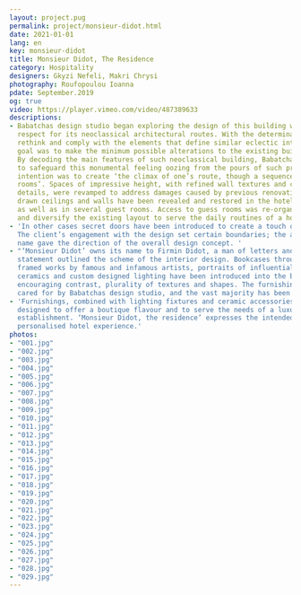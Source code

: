 ```yaml
---
layout: project.pug
permalink: project/monsieur-didot.html
date: 2021-01-01
lang: en
key: monsieur-didot
title: Monsieur Didot, The Residence
category: Hospitality
designers: Gkyzi Nefeli, Makri Chrysi
photography: Roufopoulou Ioanna
pdate: September.2019
og: true
video: https://player.vimeo.com/video/487389633
descriptions:
- Babatchas design studio began exploring the design of this building with outmost
  respect for its neoclassical architectural routes. With the determination to preserve,
  rethink and comply with the elements that define similar eclectic interiors, the
  goal was to make the minimum possible alterations to the existing building core.
  By decoding the main features of such neoclassical building, Babatchas set the principles
  to safeguard this monumental feeling oozing from the pours of such premises. The
  intention was to create ‘the climax of one’s route, though a sequence of exciting
  rooms’. Spaces of impressive height, with refined wall textures and ceiling finishing
  details, were revamped to address damages caused by previous renovations. Delicate
  drawn ceilings and walls have been revealed and restored in the hotel’s main entrance
  as well as in several guest rooms. Access to guess rooms was re-organized to re-orientate
  and diversify the existing layout to serve the daily routines of a hotel business.
- 'In other cases secret doors have been introduced to create a touch of mysticism.
  The client’s engagement with the design set certain boundaries; the already chosen
  name gave the direction of the overall design concept. '
- "‘Monsieur Didot’ owns its name to Firmin Didot, a man of letters and arts. This
  statement outlined the scheme of the interior design. Bookcases throughout the building,
  framed works by famous and infamous artists, portraits of influential people, handmade
  ceramics and custom designed lighting have been introduced into the building’s fabric,
  encouraging contrast, plurality of textures and shapes. The furnishings have been
  cared for by Babatchas design studio, and the vast majority has been custom-made. "
- 'Furnishings, combined with lighting fixtures and ceramic accessories have been
  designed to offer a boutique flavour and to serve the needs of a luxury hospitality
  establishment. ‘Monsieur Didot, the residence’ expresses the intended concept: a
  personalised hotel experience.'
photos:
- "001.jpg"
- "002.jpg"
- "003.jpg"
- "004.jpg"
- "005.jpg"
- "006.jpg"
- "007.jpg"
- "008.jpg"
- "009.jpg"
- "010.jpg"
- "011.jpg"
- "012.jpg"
- "013.jpg"
- "014.jpg"
- "015.jpg"
- "016.jpg"
- "017.jpg"
- "018.jpg"
- "019.jpg"
- "020.jpg"
- "021.jpg"
- "022.jpg"
- "023.jpg"
- "024.jpg"
- "025.jpg"
- "026.jpg"
- "027.jpg"
- "028.jpg"
- "029.jpg"
---
```

